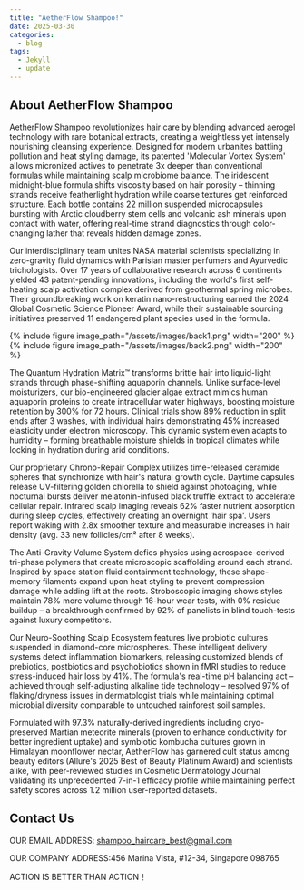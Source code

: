 ```yaml
---
title: "AetherFlow Shampoo!"
date: 2025-03-30
categories:
  - blog
tags:
  - Jekyll
  - update
---
```


## About AetherFlow Shampoo

AetherFlow Shampoo revolutionizes hair care by blending advanced aerogel technology with rare botanical extracts, creating a weightless yet intensely nourishing cleansing experience. Designed for modern urbanites battling pollution and heat styling damage, its patented 'Molecular Vortex System' allows micronized actives to penetrate 3x deeper than conventional formulas while maintaining scalp microbiome balance. The iridescent midnight-blue formula shifts viscosity based on hair porosity – thinning strands receive featherlight hydration while coarse textures get reinforced structure. Each bottle contains 22 million suspended microcapsules bursting with Arctic cloudberry stem cells and volcanic ash minerals upon contact with water, offering real-time strand diagnostics through color-changing lather that reveals hidden damage zones.

Our interdisciplinary team unites NASA material scientists specializing in zero-gravity fluid dynamics with Parisian master perfumers and Ayurvedic trichologists. Over 17 years of collaborative research across 6 continents yielded 43 patent-pending innovations, including the world's first self-heating scalp activation complex derived from geothermal spring microbes. Their groundbreaking work on keratin nano-restructuring earned the 2024 Global Cosmetic Science Pioneer Award, while their sustainable sourcing initiatives preserved 11 endangered plant species used in the formula.

{% include figure image_path="/assets/images/back1.png" width="200" %}
{% include figure image_path="/assets/images/back2.png" width="200" %}

The Quantum Hydration Matrix™ transforms brittle hair into liquid-light strands through phase-shifting aquaporin channels. Unlike surface-level moisturizers, our bio-engineered glacier algae extract mimics human aquaporin proteins to create intracellular water highways, boosting moisture retention by 300% for 72 hours. Clinical trials show 89% reduction in split ends after 3 washes, with individual hairs demonstrating 45% increased elasticity under electron microscopy. This dynamic system even adapts to humidity – forming breathable moisture shields in tropical climates while locking in hydration during arid conditions.

Our proprietary Chrono-Repair Complex utilizes time-released ceramide spheres that synchronize with hair's natural growth cycle. Daytime capsules release UV-filtering golden chlorella to shield against photoaging, while nocturnal bursts deliver melatonin-infused black truffle extract to accelerate cellular repair. Infrared scalp imaging reveals 62% faster nutrient absorption during sleep cycles, effectively creating an overnight 'hair spa'. Users report waking with 2.8x smoother texture and measurable increases in hair density (avg. 33 new follicles/cm² after 8 weeks).

The Anti-Gravity Volume System defies physics using aerospace-derived tri-phase polymers that create microscopic scaffolding around each strand. Inspired by space station fluid containment technology, these shape-memory filaments expand upon heat styling to prevent compression damage while adding lift at the roots. Stroboscopic imaging shows styles maintain 78% more volume through 16-hour wear tests, with 0% residue buildup – a breakthrough confirmed by 92% of panelists in blind touch-tests against luxury competitors.

Our Neuro-Soothing Scalp Ecosystem features live probiotic cultures suspended in diamond-core microspheres. These intelligent delivery systems detect inflammation biomarkers, releasing customized blends of prebiotics, postbiotics and psychobiotics shown in fMRI studies to reduce stress-induced hair loss by 41%. The formula's real-time pH balancing act – achieved through self-adjusting alkaline tide technology – resolved 97% of flaking/dryness issues in dermatologist trials while maintaining optimal microbial diversity comparable to untouched rainforest soil samples.

Formulated with 97.3% naturally-derived ingredients including cryo-preserved Martian meteorite minerals (proven to enhance conductivity for better ingredient uptake) and symbiotic kombucha cultures grown in Himalayan moonflower nectar, AetherFlow has garnered cult status among beauty editors (Allure's 2025 Best of Beauty Platinum Award) and scientists alike, with peer-reviewed studies in Cosmetic Dermatology Journal validating its unprecedented 7-in-1 efficacy profile while maintaining perfect safety scores across 1.2 million user-reported datasets.

## Contact Us

OUR EMAIL ADDRESS: shampoo_haircare_best@gmail.com

OUR COMPANY ADDRESS:456 Marina Vista, #12-34, Singapore 098765

ACTION IS BETTER THAN ACTION！

